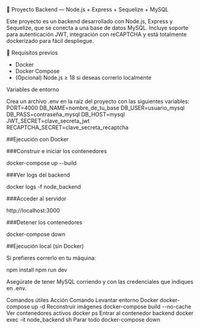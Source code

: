 🧩 Proyecto Backend — Node.js + Express + Sequelize + MySQL

Este proyecto es un backend desarrollado con Node.js, Express y Sequelize, que se conecta a una base de datos MySQL.
Incluye soporte para autenticación JWT, integración con reCAPTCHA y está totalmente dockerizado para fácil despliegue.

🚀 Requisitos previos

- Docker
- Docker Compose
- (Opcional) Node.js ≥ 18 si deseas correrlo localmente

Variables de entorno

Crea un archivo .env en la raíz del proyecto con las siguientes variables:
PORT=4000
DB_NAME=nombre_de_tu_base
DB_USER=usuario_mysql
DB_PASS=contraseña_mysql
DB_HOST=mysql
JWT_SECRET=clave_secreta_jwt
RECAPTCHA_SECRET=clave_secreta_recaptcha

##Ejecución con Docker

###Construir e iniciar los contenedores

docker-compose up --build


###Ver logs del backend

docker logs -f node_backend

###Acceder al servidor

http://localhost:3000


###Detener los contenedores

docker-compose down


##Ejecución local (sin Docker)

Si prefieres correrlo en tu máquina:

npm install
npm run dev


Asegúrate de tener MySQL corriendo y con las credenciales que indiques en .env.


Comandos útiles
Acción	Comando
Levantar entorno Docker	docker-compose up -d
Reconstruir imágenes	docker-compose build --no-cache
Ver contenedores activos	docker ps
Entrar al contenedor backend	docker exec -it node_backend sh
Parar todo	docker-compose down